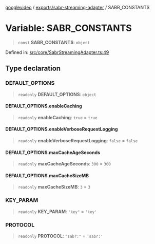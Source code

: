[googlevideo](../../../README.md) / [exports/sabr-streaming-adapter](../README.md) / SABR\_CONSTANTS

# Variable: SABR\_CONSTANTS

> `const` **SABR\_CONSTANTS**: `object`

Defined in: [src/core/SabrStreamingAdapter.ts:49](https://github.com/LuanRT/googlevideo/blob/dbf946453f309f019ca5c8a163ede31e16e7831d/src/core/SabrStreamingAdapter.ts#L49)

## Type declaration

### DEFAULT\_OPTIONS

> `readonly` **DEFAULT\_OPTIONS**: `object`

#### DEFAULT\_OPTIONS.enableCaching

> `readonly` **enableCaching**: `true` = `true`

#### DEFAULT\_OPTIONS.enableVerboseRequestLogging

> `readonly` **enableVerboseRequestLogging**: `false` = `false`

#### DEFAULT\_OPTIONS.maxCacheAgeSeconds

> `readonly` **maxCacheAgeSeconds**: `300` = `300`

#### DEFAULT\_OPTIONS.maxCacheSizeMB

> `readonly` **maxCacheSizeMB**: `3` = `3`

### KEY\_PARAM

> `readonly` **KEY\_PARAM**: `"key"` = `'key'`

### PROTOCOL

> `readonly` **PROTOCOL**: `"sabr:"` = `'sabr:'`
